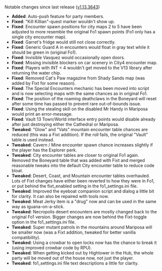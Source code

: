 Notable changes since last release ([v1.13.3643](https://github.com/rotators/Fo1in2/releases/tag/v1.13.3643))

- **Added**: Auto-push feature for party members.
- **Fixed**: "Kill Killian"-quest marker wouldn't show up.
- **Fixed**: Encounter spawn positions for city maps 2 to 5 have been adjusted to more resemble the original Fo1 spawn points (Fo1 only has a single city encounter map).
- **Fixed**: Garret's fridge would still not close correctly.
- **Fixed**: Generic Guard A in encounters would float in gray text while it should be green in (original Fo1).
- **Fixed**: Invisible Vasquez would occasionally open doors.
- **Fixed**: Missing invisible blockers on car scenery in City4 encounter map.
- **Fixed**: Players with INT < 4 wouldn't get moved to the V13 library after returning the water chip.
- **Fixed**: Removed Cat's Paw magazine from Shady Sands map (was added by Fixt for some reason).
- **Fixed**: The Special Encounters mechanic has been moved into script and is now selecting maps with the same chances as in original Fo1.
- **Fixed**: The position of the roaming deathclaws in the Boneyard will reset after some time has passed to prevent rare out-of-bounds issue.
- **Fixed**: Using the stealing skill on the disabled Mr Handy in Mariposa would print an error-message.
- **Fixed**: Vault 13 Town/World interface entry points would disable already after just destroying either the Cathedral or Mariposa.
- **Tweaked**: "Glow" and "Vats" mountain encounter table chances are reduced (this was a Fixt addition). If the roll fails, the original "Vault" table is used instead.
- **Tweaked**: Cavern / Mine encounter spawn chance increases slightly if the player has the Explorer perk.
- **Tweaked**: City encounter tables are closer to original Fo1 again. Removed the Boneyard table that was added with Fixt and merged reasonable tweaks into the default City encounter table to reduce code bloat.
- **Tweaked**: Desert, Coast, and Mountain encounter tables overhauled. Lots of Fixt changes have either been reverted to how they were in Fo1, or put behind the fixt_enabled setting in the fo1_settings.ini file.
- **Tweaked**: Improved the eyeboat companion script and dialog a little bit for clarity. It can also be repaired with tools now.
- **Tweaked**: Meat Jerky item is a "drug" now and can be used in the same way as iguana-on-a-stick.
- **Tweaked**: Necropolis desert encounters are mostly changed back to the original Fo1 version. Bigger changes are now behind the Fixt-toggle option in the fo1_settings.ini file.
- **Tweaked**: Super mutant patrols in the mountains around Mariposa will be smaller now (was a Fixt addition, tweaked for better vanilla compatibility).
- **Tweaked**: Using a crowbar to open locks now has the chance to break it (using improved crowbar code by RPU).
- **Tweaked**: When getting kicked out by Hightower in the Hub, the whole party will be moved out of the house now, not just the player.
- **Tweaked**: fo1_settings.ini file text descriptions a little for clarity.
